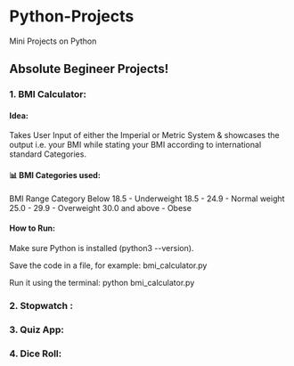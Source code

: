 # Python-Projects
Mini Projects on Python
## Absolute Begineer Projects!
### 1. BMI Calculator:
#### Idea:
Takes User Input of either the Imperial or Metric System & showcases the output i.e. your BMI while stating your BMI according to international standard Categories.
#### 📊 BMI Categories used:
BMI Range	Category
Below 18.5 - 	Underweight
18.5 - 24.9 - 	Normal weight
25.0 - 29.9 -	Overweight
30.0 and above -	Obese

#### How to Run:
Make sure Python is installed (python3 --version).

Save the code in a file, for example: bmi_calculator.py

Run it using the terminal:
python bmi_calculator.py

### 2. Stopwatch :
### 3. Quiz App:
### 4. Dice Roll:

